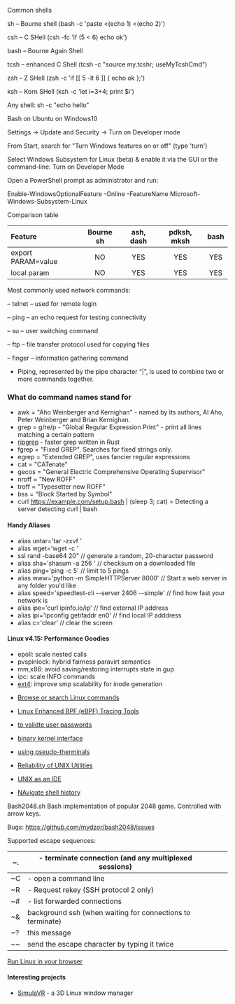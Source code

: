 Common shells

sh – Bourne shell  (bash -c 'paste <(echo 1) <(echo 2)')

csh – C SHell   (csh -fc 'if (5 < 6) echo ok')

bash – Bourne Again Shell

tcsh – enhanced C Shell  (tcsh -c "source my.tcshr; useMyTcshCmd")

zsh – Z SHell  (zsh -c 'if [[ 5 -lt 6 ]] { echo ok };')

ksh – Korn SHell  (ksh -c 'let i=3+4; print $i')

Any shell:  sh -c "echo hello"


Bash on Ubuntu on Windows10

Settings -> Update and Security -> Turn on Developer mode

From Start, search for "Turn Windows features on or off" (type 'turn')

Select Windows Subsystem for Linux (beta) & enable it via the GUI or the command-line: Turn on Developer Mode

Open a PowerShell prompt as administrator and run:

Enable-WindowsOptionalFeature -Online -FeatureName Microsoft-Windows-Subsystem-Linux


Comparison table

| Feature                 | Bourne sh  | ash, dash | pdksh, mksh | bash      |
| :-----------------------|:----------:| :--------:| :----------:| :--------:|
| export PARAM=value      | NO         | YES       | YES         | YES       |
| local param             | NO         | YES       | YES         | YES       |




Most commonly used network commands:

– telnet – used for remote login

– ping – an echo request for testing connectivity

– su – user switching command

– ftp – file transfer protocol used for copying files

– finger – information gathering command

- Piping, represented by the pipe character “|”, is used to combine two or more commands together.

### What do command names stand for

+ awk = "Aho Weinberger and Kernighan"  - named by its authors, Al Aho, Peter Weinberger and Brian Kernighan. 
+ grep = g/re/p  - "Global Regular Expression Print" - print all lines matching a certain pattern 
+ [ripgrep](https://github.com/BurntSushi/ripgrep/releases/tag/0.10.0) - faster grep written in Rust
+ fgrep = "Fixed GREP". Searches for fixed strings only. 
+ egrep = "Extended GREP",  uses fancier regular expressions 
+ cat = "CATenate" 
+ gecos = "General Electric Comprehensive Operating Supervisor" 
+ nroff = "New ROFF" 
+ troff = "Typesetter new ROFF" 
+ bss = "Block Started by Symbol" 
+ curl https://example.com/setup.bash | (sleep 3; cat)   = Detecting a server detecting curl | bash

#### Handy Aliases
+ alias untar='tar -zxvf '
+ alias wget='wget -c '
+ ssl rand -base64 20"  // generate a random, 20-character password
+ alias sha='shasum -a 256 '   // checksum on a downloaded file
+ alias ping='ping -c 5' // limit to 5 pings
+ alias www='python -m SimpleHTTPServer 8000' // Start a web server in any folder you'd like
+ alias speed='speedtest-cli --server 2406 --simple' // find how fast your network is
+ alias ipe='curl ipinfo.io/ip'  // find external IP address
+ alias ipi='ipconfig getifaddr en0'  // find local IP adddress
+ alias c='clear'  // clear the screen


#### Linux v4.15: Performance Goodies

- epoll: scale nested calls
- pvspinlock: hybrid fairness paravirt semantics
- mm,x86: avoid saving/restoring interrupts state in gup
- ipc: scale INFO commands
- [ext4](https://git.kernel.org/pub/scm/linux/kernel/git/torvalds/linux.git/commit/?id=232530680290ba94ca37852ab10d9556ea28badf): improve smp scalability for inode generation

+ [Browse or search Linux commands](linux-commands-examples.com)
+ [Linux Enhanced BPF (eBPF) Tracing Tools](http://www.brendangregg.com/ebpf.html)

+ [to validte user passwords](https://github.com/berzerk0/Probable-Wordlists)

+ [binary kernel interface](https://github.com/torvalds/linux/blob/master/Documentation/process/stable-api-nonsense.rst)
+ [using pseudo-therminals](http://rachid.koucha.free.fr/tech_corner/pty_pdip.html)

+ [Reliability of UNIX Utilities](http://ftp.cs.wisc.edu/paradyn/technical_papers/fuzz.pdf)

+ [UNIX as an IDE](https://sanctum.geek.nz/arabesque/series/unix-as-ide/?)

+ [NAvigate shell history](https://github.com/dvorka/hstr)

Bash2048.sh
Bash implementation of popular 2048 game.
Controlled with arrow keys.

Bugs: https://github.com/mydzor/bash2048/issues

Supported escape sequences:

| ~. | - terminate connection (and any multiplexed sessions) |   |   |   |
|----|-------------------------------------------------------|---|---|---|
| ~C | - open a command line                                 |   |   |   |
| ~R | - Request rekey (SSH protocol 2 only)</pre>           |   |   |   |
| ~# | - list forwarded connections</pre>                    |   |   |   |
| ~&   |  background ssh (when waiting for connections to terminate) |
| ~?   |  this message                                               |
| ~~   |  send the escape character by typing it twice               | 




[Run Linux in your browser](https://bellard.org/jslinux/)


#### Interesting projects

+ [SimulaVR](https://github.com/SimulaVR/Simula) - a 3D Linux window manager
